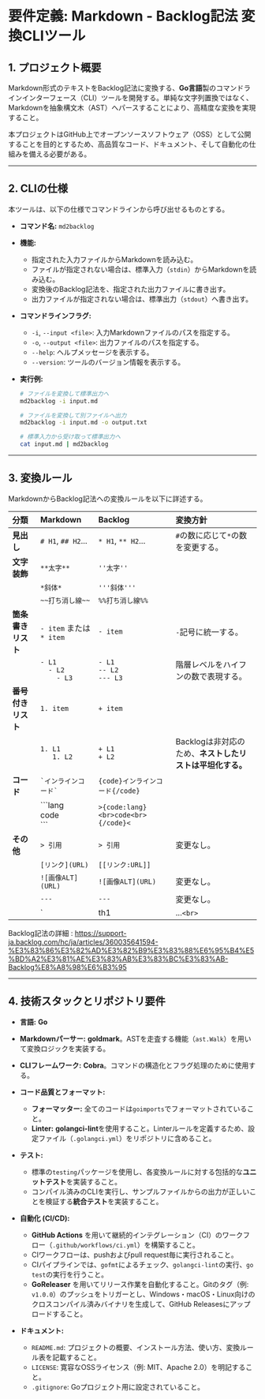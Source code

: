 # 要件定義: Markdown - Backlog記法 変換CLIツール

## 1. プロジェクト概要

Markdown形式のテキストをBacklog記法に変換する、**Go言語**製のコマンドラインインターフェース（CLI）ツールを開発する。単純な文字列置換ではなく、Markdownを抽象構文木（AST）へパースすることにより、高精度な変換を実現すること。

本プロジェクトはGitHub上でオープンソースソフトウェア（OSS）として公開することを目的とするため、高品質なコード、ドキュメント、そして自動化の仕組みを備える必要がある。

---

## 2. CLIの仕様

本ツールは、以下の仕様でコマンドラインから呼び出せるものとする。

-   **コマンド名:** `md2backlog`

-   **機能:**
    -   指定された入力ファイルからMarkdownを読み込む。
    -   ファイルが指定されない場合は、標準入力（`stdin`）からMarkdownを読み込む。
    -   変換後のBacklog記法を、指定された出力ファイルに書き出す。
    -   出力ファイルが指定されない場合は、標準出力（`stdout`）へ書き出す。

-   **コマンドラインフラグ:**
    -   `-i`, `--input <file>`: 入力Markdownファイルのパスを指定する。
    -   `-o`, `--output <file>`: 出力ファイルのパスを指定する。
    -   `--help`: ヘルプメッセージを表示する。
    -   `--version`: ツールのバージョン情報を表示する。

-   **実行例:**
    ```bash
    # ファイルを変換して標準出力へ
    md2backlog -i input.md

    # ファイルを変換して別ファイルへ出力
    md2backlog -i input.md -o output.txt

    # 標準入力から受け取って標準出力へ
    cat input.md | md2backlog
    ```

---

## 3. 変換ルール

MarkdownからBacklog記法への変換ルールを以下に詳述する。

| 分類 | Markdown | Backlog | 変換方針 |
| :--- | :--- | :--- | :--- |
| **見出し** | `# H1`, `## H2`... | `* H1`, `** H2`... | `#`の数に応じて`*`の数を変更する。 |
| **文字装飾** | `**太字**` | `''太字''` | |
| | `*斜体*` | `'''斜体'''` | |
| | `~~打ち消し線~~` | `%%打ち消し線%%` | |
| **箇条書きリスト**| `- item` または `* item` | `- item` | `-`記号に統一する。 |
| | `- L1`<br>`  - L2`<br>`    - L3` | `- L1`<br>`-- L2`<br>`--- L3` | 階層レベルをハイフンの数で表現する。 |
| **番号付きリスト**| `1. item` | `+ item` | |
| | `1. L1`<br>`   1. L2` | `+ L1`<br>`+ L2` | Backlogは非対応のため、**ネストしたリストは平坦化する。** |
| **コード** | `` `インラインコード` `` | `{code}インラインコード{/code}` | |
| | \`\`\`lang<br>code<br>\`\`\` | `>{code:lang}<br>code<br>{/code}<` | |
| **その他** | `> 引用` | `> 引用` | 変更なし。 |
| | `[リンク](URL)` | `[[リンク:URL]]` | |
| | `![画像ALT](URL)` | `![画像ALT](URL)` | 変更なし。 |
| | `---` | `---` | 変更なし。 |
| | `|th1|...`<br>`|---|...`<br>`|td1|...` | `|*th1|...`<br`|td1|...` | ヘッダー行のセルに`*`を付与する。 |

Backlog記法の詳細 : https://support-ja.backlog.com/hc/ja/articles/360035641594-%E3%83%86%E3%82%AD%E3%82%B9%E3%83%88%E6%95%B4%E5%BD%A2%E3%81%AE%E3%83%AB%E3%83%BC%E3%83%AB-Backlog%E8%A8%98%E6%B3%95

---

## 4. 技術スタックとリポジトリ要件

-   **言語:** **Go**
-   **Markdownパーサー:** **goldmark**。ASTを走査する機能（`ast.Walk`）を用いて変換ロジックを実装する。
-   **CLIフレームワーク:** **Cobra**。コマンドの構造化とフラグ処理のために使用する。

-   **コード品質とフォーマット:**
    -   **フォーマッター:** 全てのコードは`goimports`でフォーマットされていること。
    -   **Linter:** **golangci-lint**を使用すること。Linterルールを定義するため、設定ファイル（`.golangci.yml`）をリポジトリに含めること。

-   **テスト:**
    -   標準の`testing`パッケージを使用し、各変換ルールに対する包括的な**ユニットテスト**を実装すること。
    -   コンパイル済みのCLIを実行し、サンプルファイルからの出力が正しいことを検証する**統合テスト**を実装すること。

-   **自動化 (CI/CD):**
    -   **GitHub Actions** を用いて継続的インテグレーション（CI）のワークフロー（`.github/workflows/ci.yml`）を構築すること。
    -   CIワークフローは、pushおよびpull request毎に実行されること。
    -   CIパイプラインでは、`gofmt`によるチェック、`golangci-lint`の実行、`go test`の実行を行うこと。
    -   **GoReleaser** を用いてリリース作業を自動化すること。Gitのタグ（例: `v1.0.0`）のプッシュをトリガーとし、Windows・macOS・Linux向けのクロスコンパイル済みバイナリを生成して、GitHub Releasesにアップロードすること。

-   **ドキュメント:**
    -   `README.md`: プロジェクトの概要、インストール方法、使い方、変換ルール表を記載すること。
    -   `LICENSE`: 寛容なOSSライセンス（例: MIT、Apache 2.0）を明記すること。
    -   `.gitignore`: Goプロジェクト用に設定されていること。